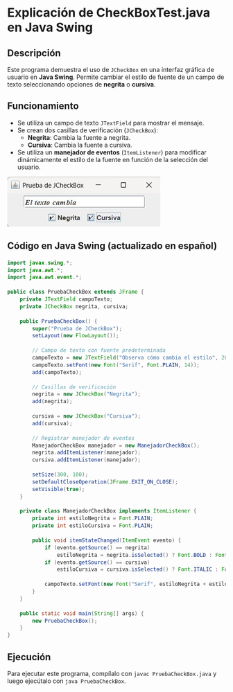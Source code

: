 # Explicación de CheckBoxTest.java en Java Swing

## Descripción
Este programa demuestra el uso de `JCheckBox` en una interfaz gráfica de usuario en **Java Swing**. Permite cambiar el estilo de fuente de un campo de texto seleccionando opciones de **negrita** o **cursiva**.

## Funcionamiento
- Se utiliza un campo de texto `JTextField` para mostrar el mensaje.
- Se crean dos casillas de verificación (`JCheckBox`):
  - **Negrita**: Cambia la fuente a negrita.
  - **Cursiva**: Cambia la fuente a cursiva.
- Se utiliza un **manejador de eventos** (`ItemListener`) para modificar dinámicamente el estilo de la fuente en función de la selección del usuario.

<img alt="Ejemplo de tipos de campos de texto" src="https://github.com/jumagoca78/POO/blob/main/20%20Java%20Swing%20Widgets/Todos%20codigos%20de%20los%20Widgets/imagenes/CheckBox.jpg">

## Código en Java Swing (actualizado en español)
```java
import javax.swing.*;
import java.awt.*;
import java.awt.event.*;

public class PruebaCheckBox extends JFrame {
    private JTextField campoTexto;
    private JCheckBox negrita, cursiva;

    public PruebaCheckBox() {
        super("Prueba de JCheckBox");
        setLayout(new FlowLayout());

        // Campo de texto con fuente predeterminada
        campoTexto = new JTextField("Observa cómo cambia el estilo", 20);
        campoTexto.setFont(new Font("Serif", Font.PLAIN, 14));
        add(campoTexto);

        // Casillas de verificación
        negrita = new JCheckBox("Negrita");
        add(negrita);

        cursiva = new JCheckBox("Cursiva");
        add(cursiva);

        // Registrar manejador de eventos
        ManejadorCheckBox manejador = new ManejadorCheckBox();
        negrita.addItemListener(manejador);
        cursiva.addItemListener(manejador);

        setSize(300, 100);
        setDefaultCloseOperation(JFrame.EXIT_ON_CLOSE);
        setVisible(true);
    }

    private class ManejadorCheckBox implements ItemListener {
        private int estiloNegrita = Font.PLAIN;
        private int estiloCursiva = Font.PLAIN;

        public void itemStateChanged(ItemEvent evento) {
            if (evento.getSource() == negrita)
                estiloNegrita = negrita.isSelected() ? Font.BOLD : Font.PLAIN;
            if (evento.getSource() == cursiva)
                estiloCursiva = cursiva.isSelected() ? Font.ITALIC : Font.PLAIN;

            campoTexto.setFont(new Font("Serif", estiloNegrita + estiloCursiva, 14));
        }
    }

    public static void main(String[] args) {
        new PruebaCheckBox();
    }
}

```

## Ejecución
Para ejecutar este programa, compílalo con `javac PruebaCheckBox.java` y luego ejecútalo con `java PruebaCheckBox`. 

